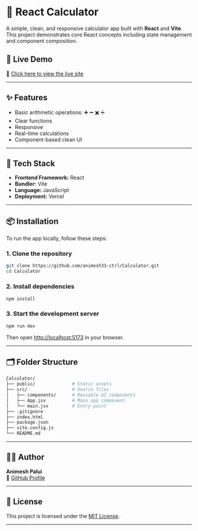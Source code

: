 # 🔢 React Calculator

A simple, clean, and responsive calculator app built with **React** and **Vite**. This project demonstrates core React concepts including state management and component composition.

## 🚀 Live Demo

🔗 [Click here to view the live site](https://calculator-two-vert-61.vercel.app/)

---

## ✨ Features

- Basic arithmetic operations: ➕ ➖ ✖️ ➗
- Clear functions
- Responsive 
- Real-time calculations
- Component-based clean UI

---

## 🧰 Tech Stack

- **Frontend Framework:** React
- **Bundler:** Vite
- **Language:** JavaScript
- **Deployment:** Vercel

---

## 📦 Installation

To run the app locally, follow these steps:

### 1. Clone the repository
```bash
git clone https://github.com/animesh33-ctrl/Calculator.git
cd Calculator
```

### 2. Install dependencies
```bash
npm install
```

### 3. Start the development server
```bash
npm run dev
```

Then open [http://localhost:5173](http://localhost:5173) in your browser.

---

## 🗂️ Folder Structure

```bash
Calculator/
├── public/              # Static assets
├── src/                 # Source files
│   ├── components/      # Reusable UI components
│   ├── App.jsx          # Main app component
│   └── main.jsx         # Entry point
├── .gitignore
├── index.html
├── package.json
├── vite.config.js
└── README.md
```

---

## 🙋‍♂️ Author

**Animesh Palui**  
🔗 [GitHub Profile](https://github.com/animesh33-ctrl)

---

## 📜 License

This project is licensed under the [MIT License](LICENSE).

---
